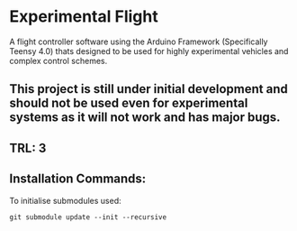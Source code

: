 # Experimental Flight
A flight controller software using the Arduino Framework (Specifically Teensy 4.0) thats designed to be used for highly experimental vehicles and complex control schemes.
## **This project is still under initial development and should not be used even for experimental systems as it will not work and has major bugs.**
## TRL: 3
## Installation Commands:
To initialise submodules used: 
```
git submodule update --init --recursive
```
